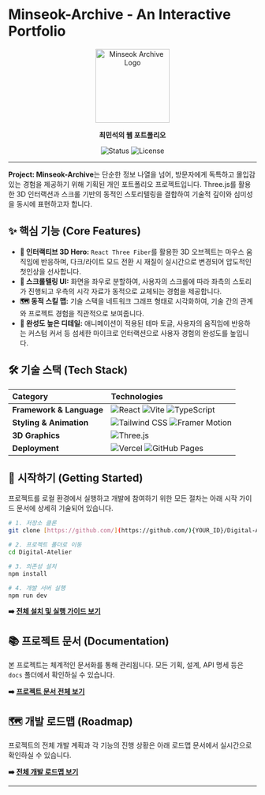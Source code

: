 # Minseok-Archive - An Interactive Portfolio

<p align="center">
  <img src="./src/assets/logo.png" alt="Minseok Archive Logo" width="150"/>
</p>
<p align="center"><strong>최민석의 웹 포트폴리오</strong></p>
<p align="center">
    <img src="https://img.shields.io/badge/Status-In%20Development-blue?style=flat-square" alt="Status" />
    <img src="https://img.shields.io/badge/License-MIT-green?style=flat-square" alt="License" />
</p>

---

**Project: Minseok-Archive**는 단순한 정보 나열을 넘어, 방문자에게 독특하고 몰입감 있는 경험을 제공하기 위해 기획된 개인 포트폴리오 프로젝트입니다. Three.js를 활용한 3D 인터랙션과 스크롤 기반의 동적인 스토리텔링을 결합하여 기술적 깊이와 심미성을 동시에 표현하고자 합니다.

## ✨ 핵심 기능 (Core Features)

- **🚀 인터랙티브 3D Hero:** `React Three Fiber`를 활용한 3D 오브젝트는 마우스 움직임에 반응하며, 다크/라이트 모드 전환 시 재질이 실시간으로 변경되어 압도적인 첫인상을 선사합니다.
- **🎨 스크롤텔링 UI:** 화면을 좌우로 분할하여, 사용자의 스크롤에 따라 좌측의 스토리가 진행되고 우측의 시각 자료가 동적으로 교체되는 경험을 제공합니다.
- **🗺️ 동적 스킬 맵:** 기술 스택을 네트워크 그래프 형태로 시각화하여, 기술 간의 관계와 프로젝트 경험을 직관적으로 보여줍니다.
- **💎 완성도 높은 디테일:** 애니메이션이 적용된 테마 토글, 사용자의 움직임에 반응하는 커스텀 커서 등 섬세한 마이크로 인터랙션으로 사용자 경험의 완성도를 높입니다.

## 🛠️ 기술 스택 (Tech Stack)

| Category                 | Technologies                                                                                                                                                                                                                                                                                                         |
| :----------------------- | :------------------------------------------------------------------------------------------------------------------------------------------------------------------------------------------------------------------------------------------------------------------------------------------------------------------- |
| **Framework & Language** | ![React](https://img.shields.io/badge/React-61DAFB?style=for-the-badge&logo=react&logoColor=black) ![Vite](https://img.shields.io/badge/Vite-646CFF?style=for-the-badge&logo=vite&logoColor=white) ![TypeScript](https://img.shields.io/badge/TypeScript-3178C6?style=for-the-badge&logo=typescript&logoColor=white) |
| **Styling & Animation**  | ![Tailwind CSS](https://img.shields.io/badge/Tailwind_CSS-38B2AC?style=for-the-badge&logo=tailwind-css&logoColor=white) ![Framer Motion](https://img.shields.io/badge/Framer_Motion-0055FF?style=for-the-badge&logo=framer&logoColor=white)                                                                          |
| **3D Graphics**          | ![Three.js](https://img.shields.io/badge/Three.js-000000?style=for-the-badge&logo=three.js&logoColor=white)                                                                                                                                                                                                          |
| **Deployment**           | ![Vercel](https://img.shields.io/badge/Vercel-000000?style=for-the-badge&logo=vercel&logoColor=white) ![GitHub Pages](https://img.shields.io/badge/GitHub_Pages-181717?style=for-the-badge&logo=github&logoColor=white)                                                                                              |

## 🚀 시작하기 (Getting Started)

프로젝트를 로컬 환경에서 실행하고 개발에 참여하기 위한 모든 절차는 아래 시작 가이드 문서에 상세히 기술되어 있습니다.

```bash
# 1. 저장소 클론
git clone [https://github.com/](https://github.com/){YOUR_ID}/Digital-Atelier.git

# 2. 프로젝트 폴더로 이동
cd Digital-Atelier

# 3. 의존성 설치
npm install

# 4. 개발 서버 실행
npm run dev
```

**➡️ [전체 설치 및 실행 가이드 보기](./docs/01_Getting_Started.md)**

## 📚 프로젝트 문서 (Documentation)

본 프로젝트는 체계적인 문서화를 통해 관리됩니다. 모든 기획, 설계, API 명세 등은 `docs` 폴더에서 확인하실 수 있습니다.

**➡️ [프로젝트 문서 전체 보기](./docs/)**

## 🗺️ 개발 로드맵 (Roadmap)

프로젝트의 전체 개발 계획과 각 기능의 진행 상황은 아래 로드맵 문서에서 실시간으로 확인하실 수 있습니다.

**➡️ [전체 개발 로드맵 보기](./PROJECT_ROADMAP.md)**

---
